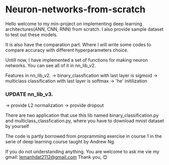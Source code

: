 # Neuron-networks-from-scratch
Hello welcome to my min-project on implementing deep learning architectures(ANN, CNN, RNN) from scratch. I also provide sample dataset to test out these models.

It is also have the comparation part. Where I will write some codes to compare accuracy with different hyperparameters choice.

Untill now, I have implemented a set of functions for making neuron networks. You can see all of it in nn_lib_v2.

Features in nn_lib_v2.
-> binary_classfication with last layer is sigmoid
-> multiclass classification with last layer is softmax
-> 'he' initilization

### UPDATE nn_lib_v3.
-> provide L2 normalization
-> provide dropout

There are two application that use this lib named binary_classification.py and multiclass_classfication.py, where you have to download mnist dataset by yourself

The code is partly borrowed from propramming exercise in course 1 in the serie of deep learning course taught by Andrew Ng.

If you do not understanding anything. You are welcome to ask me vie my gmail: lemanhdat2112@gmail.com
Thank you, 😊 
